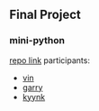 ## Final Project
### mini-python
[repo link](https://github.com/garry911128/mini-python)
participants: 
- [vin](https://github.com/Vghxv)
- [garry](https://github.com/garry911128)
- [kyynk](https://github.com/kyynk)